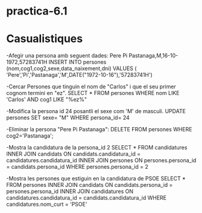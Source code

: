 # practica-6.1

# Casualistiques

-Afegir una persona amb seguent dades: Pere Pi Pastanaga,M,16-10-1972,57283741H
    INSERT INTO persones (nom,cog1,cog2,sexe,data_naixement,dni)   VALUES ( 'Pere','Pi','Pastanaga','M',DATE("1972-10-16"),'57283741H')

-Cercar Persones que tinguin el nom de "Carlos" i que el seu primer cognom termini en "ez".
    SELECT * FROM persones WHERE nom LIKE 'Carlos' AND  cog1 LIKE "%ez%"

-Modifica la persona id 24 posantli el sexe com 'M' de masculi.
    UPDATE persones SET sexe= "M" WHERE persona_id= 24

-Eliminar la persona "Pere Pi Pastanaga":
    DELETE FROM persones WHERE cog2='Pastanaga';

-Mostra la candidatura de la persona_id 2
    SELECT *
    FROM candidatures
    INNER JOIN candidats ON candidats.candidatura_id = candidatures.candidatura_id
    INNER JOIN persones ON persones.persona_id = candidats.persona_id
    WHERE persones.persona_id = 2

-Mostra les persones que estiguin en la candidatura de PSOE
    SELECT * FROM persones
    INNER JOIN candidats ON candidats.persona_id = persones.persona_id
    INNER JOIN candidatures ON candidatures.candidatura_id = candidats.candidatura_id
    WHERE candidatures.nom_curt = 'PSOE'